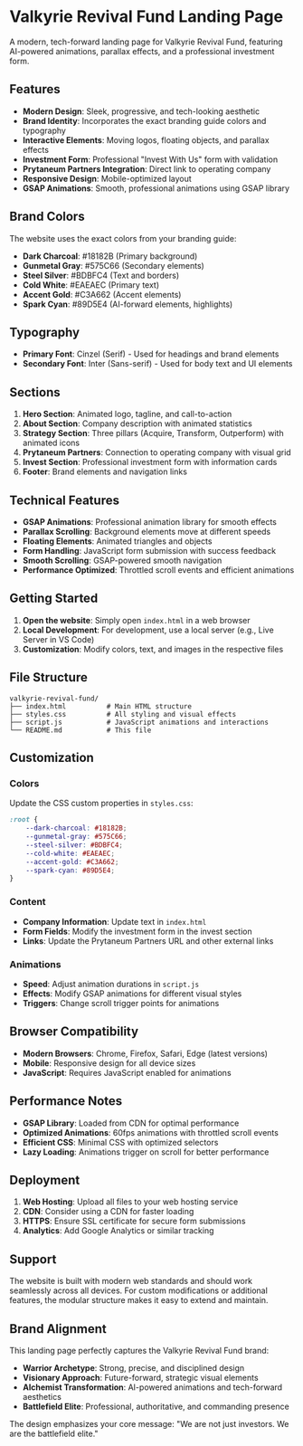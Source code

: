 # Valkyrie Revival Fund Landing Page

A modern, tech-forward landing page for Valkyrie Revival Fund, featuring AI-powered animations, parallax effects, and a professional investment form.

## Features

- **Modern Design**: Sleek, progressive, and tech-looking aesthetic
- **Brand Identity**: Incorporates the exact branding guide colors and typography
- **Interactive Elements**: Moving logos, floating objects, and parallax effects
- **Investment Form**: Professional "Invest With Us" form with validation
- **Prytaneum Partners Integration**: Direct link to operating company
- **Responsive Design**: Mobile-optimized layout
- **GSAP Animations**: Smooth, professional animations using GSAP library

## Brand Colors

The website uses the exact colors from your branding guide:

- **Dark Charcoal**: #18182B (Primary background)
- **Gunmetal Gray**: #575C66 (Secondary elements)
- **Steel Silver**: #BDBFC4 (Text and borders)
- **Cold White**: #EAEAEC (Primary text)
- **Accent Gold**: #C3A662 (Accent elements)
- **Spark Cyan**: #89D5E4 (AI-forward elements, highlights)

## Typography

- **Primary Font**: Cinzel (Serif) - Used for headings and brand elements
- **Secondary Font**: Inter (Sans-serif) - Used for body text and UI elements

## Sections

1. **Hero Section**: Animated logo, tagline, and call-to-action
2. **About Section**: Company description with animated statistics
3. **Strategy Section**: Three pillars (Acquire, Transform, Outperform) with animated icons
4. **Prytaneum Partners**: Connection to operating company with visual grid
5. **Invest Section**: Professional investment form with information cards
6. **Footer**: Brand elements and navigation links

## Technical Features

- **GSAP Animations**: Professional animation library for smooth effects
- **Parallax Scrolling**: Background elements move at different speeds
- **Floating Elements**: Animated triangles and objects
- **Form Handling**: JavaScript form submission with success feedback
- **Smooth Scrolling**: GSAP-powered smooth navigation
- **Performance Optimized**: Throttled scroll events and efficient animations

## Getting Started

1. **Open the website**: Simply open `index.html` in a web browser
2. **Local Development**: For development, use a local server (e.g., Live Server in VS Code)
3. **Customization**: Modify colors, text, and images in the respective files

## File Structure

```
valkyrie-revival-fund/
├── index.html          # Main HTML structure
├── styles.css          # All styling and visual effects
├── script.js           # JavaScript animations and interactions
└── README.md           # This file
```

## Customization

### Colors
Update the CSS custom properties in `styles.css`:
```css
:root {
    --dark-charcoal: #18182B;
    --gunmetal-gray: #575C66;
    --steel-silver: #BDBFC4;
    --cold-white: #EAEAEC;
    --accent-gold: #C3A662;
    --spark-cyan: #89D5E4;
}
```

### Content
- **Company Information**: Update text in `index.html`
- **Form Fields**: Modify the investment form in the invest section
- **Links**: Update the Prytaneum Partners URL and other external links

### Animations
- **Speed**: Adjust animation durations in `script.js`
- **Effects**: Modify GSAP animations for different visual styles
- **Triggers**: Change scroll trigger points for animations

## Browser Compatibility

- **Modern Browsers**: Chrome, Firefox, Safari, Edge (latest versions)
- **Mobile**: Responsive design for all device sizes
- **JavaScript**: Requires JavaScript enabled for animations

## Performance Notes

- **GSAP Library**: Loaded from CDN for optimal performance
- **Optimized Animations**: 60fps animations with throttled scroll events
- **Efficient CSS**: Minimal CSS with optimized selectors
- **Lazy Loading**: Animations trigger on scroll for better performance

## Deployment

1. **Web Hosting**: Upload all files to your web hosting service
2. **CDN**: Consider using a CDN for faster loading
3. **HTTPS**: Ensure SSL certificate for secure form submissions
4. **Analytics**: Add Google Analytics or similar tracking

## Support

The website is built with modern web standards and should work seamlessly across all devices. For custom modifications or additional features, the modular structure makes it easy to extend and maintain.

## Brand Alignment

This landing page perfectly captures the Valkyrie Revival Fund brand:
- **Warrior Archetype**: Strong, precise, and disciplined design
- **Visionary Approach**: Future-forward, strategic visual elements
- **Alchemist Transformation**: AI-powered animations and tech-forward aesthetics
- **Battlefield Elite**: Professional, authoritative, and commanding presence

The design emphasizes your core message: "We are not just investors. We are the battlefield elite." 